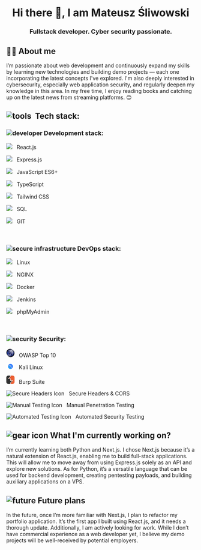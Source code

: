 <h1 align="center">Hi there 👋, I am Mateusz Śliwowski</h1>
<h3 align="center">Fullstack developer. Cyber security passionate.</h3>

## 🙋‍♂️ About me

I’m passionate about web development and continuously expand my skills by learning new technologies and building demo projects — each one incorporating the latest concepts I've explored. I'm also deeply interested in cybersecurity, especially web application security, and regularly deepen my knowledge in this area. In my free time, I enjoy reading books and catching up on the latest news from streaming platforms. 😊

## <img src="https://api.iconify.design/mdi:tools.svg?color=%23ff0000" width="30" height="30" alt="tools"/>&nbsp; Tech stack:

### <img src="https://api.iconify.design/lineicons:dev.svg?color=%2342dc8f" width="28" height="28" alt="developer"/> Development stack:

<p align="left">
  <img src="https://cdn.jsdelivr.net/gh/devicons/devicon/icons/react/react-original.svg" width="20"/>&nbsp;&nbsp;
  React.js
</p>
<p align="left">
  <img src="https://img.icons8.com/?size=100&id=9Gfx4Dfxl0JK&format=png&color=000000" width="20"/>&nbsp;&nbsp;
  Express.js
</p>
<p align="left">
  <img src="https://cdn.jsdelivr.net/gh/devicons/devicon@latest/icons/javascript/javascript-original.svg" width="20" />&nbsp;&nbsp;
  JavaScript ES6+
</p>
<p align="left">
  <img src="https://cdn.jsdelivr.net/gh/devicons/devicon/icons/typescript/typescript-original.svg" width="20"/>&nbsp;&nbsp;
  TypeScript
</p>
<p align="left">
  <img src="https://cdn.jsdelivr.net/gh/devicons/devicon/icons/tailwindcss/tailwindcss-original.svg" width="20"/>&nbsp;&nbsp;
  Tailwind CSS
</p>
<p align="left">
  <img src="https://cdn.jsdelivr.net/gh/devicons/devicon/icons/mysql/mysql-original.svg" width="20"/>&nbsp;&nbsp;
  SQL
</p>
<p align="left">
  <img src="https://cdn.jsdelivr.net/gh/devicons/devicon/icons/git/git-original.svg" width="20"/>&nbsp;&nbsp;
  GIT
</p>
<br />

### <img src="https://api.iconify.design/carbon:ibm-secure-infrastructure-on-vpc-for-regulated-industries.svg?color=%23e345f0" width="28" height="28" alt="secure infrastructure"/> DevOps stack:

<p align="left">
  <img src="https://cdn.jsdelivr.net/gh/devicons/devicon/icons/linux/linux-original.svg" width="22"/>&nbsp;&nbsp;
  Linux
</p>
<p align="left">
  <img src="https://cdn.jsdelivr.net/gh/devicons/devicon/icons/nginx/nginx-original.svg" width="22"/>&nbsp;&nbsp;
  NGINX
</p>
<p align="left">
  <img src="https://cdn.jsdelivr.net/gh/devicons/devicon/icons/docker/docker-original.svg" width="22"/>&nbsp;&nbsp;
  Docker
</p>
<p align="left">
  <img src="https://cdn.jsdelivr.net/gh/devicons/devicon/icons/jenkins/jenkins-original.svg" width="22"/>&nbsp;&nbsp;
  Jenkins
</p>
<p align="left">
  <img src="https://upload.wikimedia.org/wikipedia/commons/9/95/PhpMyAdmin_logo.png" width="22"/>&nbsp;&nbsp;
  phpMyAdmin
</p>
<br />

### <img src="https://api.iconify.design/mdi:security.svg?color=%23ff0000" width="28" height="28" alt="security"/> Security:

<p align="left">
  <img src="images/owasp.png" width="22" alt="OWASP Logo"/>&nbsp;&nbsp;
  OWASP Top 10
</p>

<p align="left">
  <img src="images/kali_linux.png" width="22" alt="Kali Linux Logo"/>&nbsp;&nbsp;
  Kali Linux
</p>

<p align="left">
  <img src="images/burp_suite.png" width="22" alt="Burp Suite Logo"/>&nbsp;&nbsp;
  Burp Suite
</p>

<p align="left">
  <img src="https://img.icons8.com/?size=100&id=lsZBoVE2zMo3&format=png&color=000000" width="22" alt="Secure Headers Icon"/>&nbsp;&nbsp;
  Secure Headers & CORS
</p>

<p align="left">
  <img src="https://img.icons8.com/?size=100&id=xMc8jgZMX7FZ&format=png&color=00EF3A" width="22" alt="Manual Testing Icon"/>&nbsp;&nbsp;
  Manual Penetration Testing
</p>

<p align="left">
  <img src="https://img.icons8.com/?size=100&id=GBu1KXnCZZ8j&format=png&color=000000" width="22" alt="Automated Testing Icon"/>&nbsp;&nbsp;
  Automated Security Testing
</p>

## <img src="https://api.iconify.design/fa6-solid/gear.svg?color=%234689e3" width="24" height="24" alt="gear icon"/> What I'm currently working on?

I’m currently learning both Python and Next.js. I chose Next.js because it’s a natural extension of React.js, enabling me to build full-stack applications. This will allow me to move away from using Express.js solely as an API and explore new solutions. As for Python, it’s a versatile language that can be used for backend development, creating pentesting payloads, and building auxiliary applications on a VPS.

## <img src="https://api.iconify.design/raphael:future.svg?color=%233ed116" width="24" height="24" alt="future"/> Future plans

In the future, once I’m more familiar with Next.js, I plan to refactor my portfolio application. It’s the first app I built using React.js, and it needs a thorough update. Additionally, I am actively looking for work. While I don’t have commercial experience as a web developer yet, I believe my demo projects will be well-received by potential employers.
